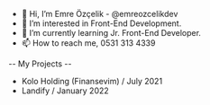 - 👋 Hi, I’m Emre Özçelik - @emreozcelikdev
- 👀 I’m interested in Front-End Development.
- 🌱 I’m currently learning Jr. Front-End Developer.
- 📫 How to reach me, 0531 313 4339


-- My Projects --

- Kolo Holding (Finansevim) / July 2021
- Landify                   / January 2022

<!---
emreozcelikdev/emreozcelikdev is a ✨ special ✨ repository because its `README.md` (this file) appears on your GitHub profile.
You can click the Preview link to take a look at your changes.
--->
